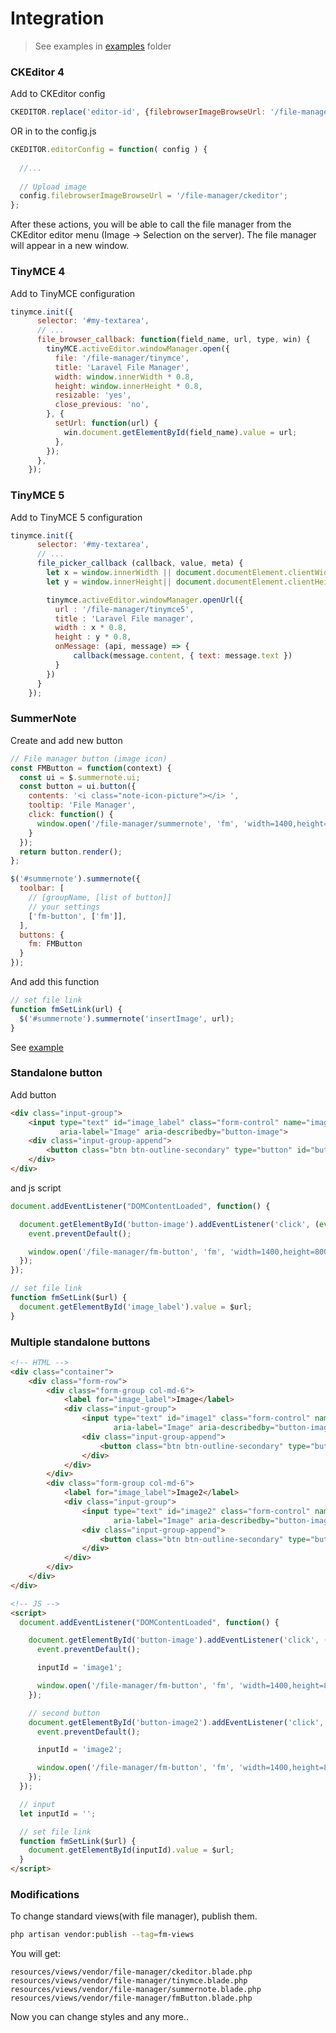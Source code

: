 # Integration

> See examples in [examples](./../examples) folder

### CKEditor 4

Add to CKEditor config

```js
CKEDITOR.replace('editor-id', {filebrowserImageBrowseUrl: '/file-manager/ckeditor'});
```
  
OR in to the config.js

```js
CKEDITOR.editorConfig = function( config ) {
  
  //...
  
  // Upload image
  config.filebrowserImageBrowseUrl = '/file-manager/ckeditor';
};
```
  
After these actions, you will be able to call the file manager from the CKEditor editor menu (Image -> Selection on the server).
The file manager will appear in a new window.

### TinyMCE 4

Add to TinyMCE configuration

```js
tinymce.init({
      selector: '#my-textarea',
      // ...
      file_browser_callback: function(field_name, url, type, win) {
        tinyMCE.activeEditor.windowManager.open({
          file: '/file-manager/tinymce',
          title: 'Laravel File Manager',
          width: window.innerWidth * 0.8,
          height: window.innerHeight * 0.8,
          resizable: 'yes',
          close_previous: 'no',
        }, {
          setUrl: function(url) {
            win.document.getElementById(field_name).value = url;
          },
        });
      },
    });
```

### TinyMCE 5

Add to TinyMCE 5 configuration

```js
tinymce.init({
      selector: '#my-textarea',
      // ...
      file_picker_callback (callback, value, meta) {
        let x = window.innerWidth || document.documentElement.clientWidth || document.getElementsByTagName('body')[0].clientWidth
        let y = window.innerHeight|| document.documentElement.clientHeight|| document.getElementsByTagName('body')[0].clientHeight

        tinymce.activeEditor.windowManager.openUrl({
          url : '/file-manager/tinymce5',
          title : 'Laravel File manager',
          width : x * 0.8,
          height : y * 0.8,
          onMessage: (api, message) => {
              callback(message.content, { text: message.text })
          }
        })
      }
    });
```

### SummerNote

Create and add new button

```js
// File manager button (image icon)
const FMButton = function(context) {
  const ui = $.summernote.ui;
  const button = ui.button({
    contents: '<i class="note-icon-picture"></i> ',
    tooltip: 'File Manager',
    click: function() {
      window.open('/file-manager/summernote', 'fm', 'width=1400,height=800');
    }
  });
  return button.render();
};

$('#summernote').summernote({
  toolbar: [
    // [groupName, [list of button]]
    // your settings
    ['fm-button', ['fm']],
  ],
  buttons: {
    fm: FMButton
  }
});
```

And add this function

```js
// set file link
function fmSetLink(url) {
  $('#summernote').summernote('insertImage', url);
}
```

See [example](./../examples/wysiwyg/summernote.blade.php)

### Standalone button

Add button

```html
<div class="input-group">
    <input type="text" id="image_label" class="form-control" name="image"
           aria-label="Image" aria-describedby="button-image">
    <div class="input-group-append">
        <button class="btn btn-outline-secondary" type="button" id="button-image">Select</button>
    </div>
</div>
```

and js script

```js
document.addEventListener("DOMContentLoaded", function() {

  document.getElementById('button-image').addEventListener('click', (event) => {
    event.preventDefault();

    window.open('/file-manager/fm-button', 'fm', 'width=1400,height=800');
  });
});

// set file link
function fmSetLink($url) {
  document.getElementById('image_label').value = $url;
}
```

### Multiple standalone buttons

```html
<!-- HTML -->
<div class="container">
    <div class="form-row">
        <div class="form-group col-md-6">
            <label for="image_label">Image</label>
            <div class="input-group">
                <input type="text" id="image1" class="form-control" name="image"
                       aria-label="Image" aria-describedby="button-image">
                <div class="input-group-append">
                    <button class="btn btn-outline-secondary" type="button" id="button-image">Select</button>
                </div>
            </div>
        </div>
        <div class="form-group col-md-6">
            <label for="image_label">Image2</label>
            <div class="input-group">
                <input type="text" id="image2" class="form-control" name="image"
                       aria-label="Image" aria-describedby="button-image">
                <div class="input-group-append">
                    <button class="btn btn-outline-secondary" type="button" id="button-image2">Select</button>
                </div>
            </div>
        </div>
    </div>
</div>

<!-- JS -->
<script>
  document.addEventListener("DOMContentLoaded", function() {

    document.getElementById('button-image').addEventListener('click', (event) => {
      event.preventDefault();

      inputId = 'image1';

      window.open('/file-manager/fm-button', 'fm', 'width=1400,height=800');
    });

    // second button
    document.getElementById('button-image2').addEventListener('click', (event) => {
      event.preventDefault();

      inputId = 'image2';

      window.open('/file-manager/fm-button', 'fm', 'width=1400,height=800');
    });
  });

  // input
  let inputId = '';

  // set file link
  function fmSetLink($url) {
    document.getElementById(inputId).value = $url;
  }
</script>
```

### Modifications

To change standard views(with file manager), publish them.

```bash
php artisan vendor:publish --tag=fm-views
```
  
You will get:

```
resources/views/vendor/file-manager/ckeditor.blade.php
resources/views/vendor/file-manager/tinymce.blade.php
resources/views/vendor/file-manager/summernote.blade.php
resources/views/vendor/file-manager/fmButton.blade.php
```

Now you can change styles and any more..
